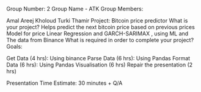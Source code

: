 Group Number: 2
Group Name - ATK
Group Members:

Amal
Areej
Kholoud
Turki
Thamir
Project: Bitcoin price predictor What is your project? Helps predict the next bitcoin price based on previous prices Model for price Linear Regression and GARCH-SARIMAX , using ML and The data from Binance What is required in order to complete your project? Goals:

Get Data (4 hrs): Using binance
Parse Data (6 hrs): Using Pandas
Format Data (6 hrs): Using Pandas
Visualisation (6 hrs)
Repair the presentation (2 hrs)


Presentation Time Estimate: 30 minutes + Q/A
